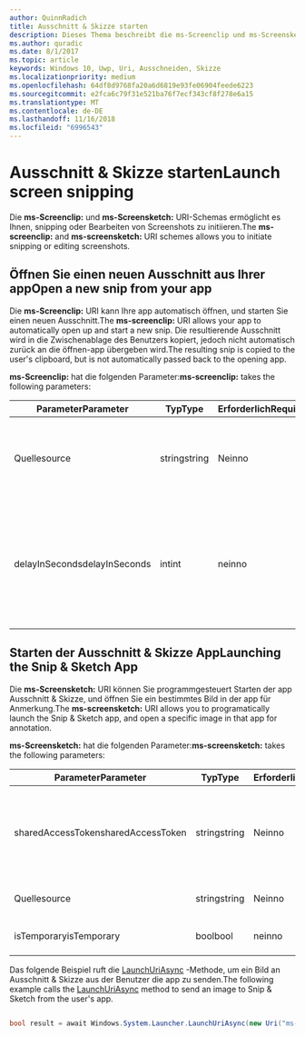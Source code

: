 ```yaml
---
author: QuinnRadich
title: Ausschnitt & Skizze starten
description: Dieses Thema beschreibt die ms-Screenclip und ms-Screensketch URI-Schemas. Ihre app kann diese URI-Schemas zum Starten der app Ausschnitt & Skizze oder öffnen einen neuen Ausschnitt verwenden.
ms.author: quradic
ms.date: 8/1/2017
ms.topic: article
keywords: Windows 10, Uwp, Uri, Ausschneiden, Skizze
ms.localizationpriority: medium
ms.openlocfilehash: 64df8d9768fa20a6d6819e93fe06904feede6223
ms.sourcegitcommit: e2fca6c79f31e521ba76f7ecf343cf8f278e6a15
ms.translationtype: MT
ms.contentlocale: de-DE
ms.lasthandoff: 11/16/2018
ms.locfileid: "6996543"
---
```

# <a name="launch-screen-snipping"></a><span data-ttu-id="dc17d-105">Ausschnitt & Skizze starten</span><span class="sxs-lookup"><span data-stu-id="dc17d-105">Launch screen snipping</span></span>

<span data-ttu-id="dc17d-106">Die **ms-Screenclip:** und **ms-Screensketch:** URI-Schemas ermöglicht es Ihnen, snipping oder Bearbeiten von Screenshots zu initiieren.</span><span class="sxs-lookup"><span data-stu-id="dc17d-106">The **ms-screenclip:** and **ms-screensketch:** URI schemes allows you to initiate snipping or editing screenshots.</span></span>

## <a name="open-a-new-snip-from-your-app"></a><span data-ttu-id="dc17d-107">Öffnen Sie einen neuen Ausschnitt aus Ihrer app</span><span class="sxs-lookup"><span data-stu-id="dc17d-107">Open a new snip from your app</span></span>

<span data-ttu-id="dc17d-108">Die **ms-Screenclip:** URI kann Ihre app automatisch öffnen, und starten Sie einen neuen Ausschnitt.</span><span class="sxs-lookup"><span data-stu-id="dc17d-108">The **ms-screenclip:** URI allows your app to automatically open up and start a new snip.</span></span> <span data-ttu-id="dc17d-109">Die resultierende Ausschnitt wird in die Zwischenablage des Benutzers kopiert, jedoch nicht automatisch zurück an die öffnen-app übergeben wird.</span><span class="sxs-lookup"><span data-stu-id="dc17d-109">The resulting snip is copied to the user's clipboard, but is not automatically passed back to the opening app.</span></span>

<span data-ttu-id="dc17d-110">**ms-Screenclip:** hat die folgenden Parameter:</span><span class="sxs-lookup"><span data-stu-id="dc17d-110">**ms-screenclip:** takes the following parameters:</span></span>

| <span data-ttu-id="dc17d-111">Parameter</span><span class="sxs-lookup"><span data-stu-id="dc17d-111">Parameter</span></span> | <span data-ttu-id="dc17d-112">Typ</span><span class="sxs-lookup"><span data-stu-id="dc17d-112">Type</span></span> | <span data-ttu-id="dc17d-113">Erforderlich</span><span class="sxs-lookup"><span data-stu-id="dc17d-113">Required</span></span> | <span data-ttu-id="dc17d-114">Beschreibung</span><span class="sxs-lookup"><span data-stu-id="dc17d-114">Description</span></span> |
| --- | --- | --- | --- |
| <span data-ttu-id="dc17d-115">Quelle</span><span class="sxs-lookup"><span data-stu-id="dc17d-115">source</span></span> | <span data-ttu-id="dc17d-116">string</span><span class="sxs-lookup"><span data-stu-id="dc17d-116">string</span></span> | <span data-ttu-id="dc17d-117">Nein</span><span class="sxs-lookup"><span data-stu-id="dc17d-117">no</span></span> | <span data-ttu-id="dc17d-118">Eine formfreie Zeichenfolge an, dass die Quelle, die den URI gestartet.</span><span class="sxs-lookup"><span data-stu-id="dc17d-118">A freeform string to indicate the source that launched the URI.</span></span> |
| <span data-ttu-id="dc17d-119">delayInSeconds</span><span class="sxs-lookup"><span data-stu-id="dc17d-119">delayInSeconds</span></span> | <span data-ttu-id="dc17d-120">int</span><span class="sxs-lookup"><span data-stu-id="dc17d-120">int</span></span> | <span data-ttu-id="dc17d-121">nein</span><span class="sxs-lookup"><span data-stu-id="dc17d-121">no</span></span> | <span data-ttu-id="dc17d-122">Eine ganze Zahl von 1 bis zu 30.</span><span class="sxs-lookup"><span data-stu-id="dc17d-122">An integer value, from 1 to 30.</span></span> <span data-ttu-id="dc17d-123">Gibt die Verzögerung in vollständige Sekunden zwischen dem URI-Aufruf und wann snipping beginnt.</span><span class="sxs-lookup"><span data-stu-id="dc17d-123">Specifies the delay, in full seconds, between the URI call and when snipping begins.</span></span> |

## <a name="launching-the-snip--sketch-app"></a><span data-ttu-id="dc17d-124">Starten der Ausschnitt & Skizze App</span><span class="sxs-lookup"><span data-stu-id="dc17d-124">Launching the Snip & Sketch App</span></span>

<span data-ttu-id="dc17d-125">Die **ms-Screensketch:** URI können Sie programmgesteuert Starten der app Ausschnitt & Skizze, und öffnen Sie ein bestimmtes Bild in der app für Anmerkung.</span><span class="sxs-lookup"><span data-stu-id="dc17d-125">The **ms-screensketch:** URI allows you to programatically launch the Snip & Sketch app, and open a specific image in that app for annotation.</span></span>

<span data-ttu-id="dc17d-126">**ms-Screensketch:** hat die folgenden Parameter:</span><span class="sxs-lookup"><span data-stu-id="dc17d-126">**ms-screensketch:** takes the following parameters:</span></span>

| <span data-ttu-id="dc17d-127">Parameter</span><span class="sxs-lookup"><span data-stu-id="dc17d-127">Parameter</span></span> | <span data-ttu-id="dc17d-128">Typ</span><span class="sxs-lookup"><span data-stu-id="dc17d-128">Type</span></span> | <span data-ttu-id="dc17d-129">Erforderlich</span><span class="sxs-lookup"><span data-stu-id="dc17d-129">Required</span></span> | <span data-ttu-id="dc17d-130">Beschreibung</span><span class="sxs-lookup"><span data-stu-id="dc17d-130">Description</span></span> |
| --- | --- | --- | --- |
| <span data-ttu-id="dc17d-131">sharedAccessToken</span><span class="sxs-lookup"><span data-stu-id="dc17d-131">sharedAccessToken</span></span> | <span data-ttu-id="dc17d-132">string</span><span class="sxs-lookup"><span data-stu-id="dc17d-132">string</span></span> | <span data-ttu-id="dc17d-133">Nein</span><span class="sxs-lookup"><span data-stu-id="dc17d-133">no</span></span> | <span data-ttu-id="dc17d-134">Ein Token, identifizieren die Datei in der app Ausschnitt & Skizze geöffnet.</span><span class="sxs-lookup"><span data-stu-id="dc17d-134">A token identifying the file to open in the Snip & Sketch app.</span></span> <span data-ttu-id="dc17d-135">Von [SharedStorageAccessManager.AddFile](https://docs.microsoft.com/uwp/api/windows.applicationmodel.datatransfer.sharedstorageaccessmanager.addfile)abgerufen.</span><span class="sxs-lookup"><span data-stu-id="dc17d-135">Retrieved from [SharedStorageAccessManager.AddFile](https://docs.microsoft.com/uwp/api/windows.applicationmodel.datatransfer.sharedstorageaccessmanager.addfile).</span></span> <span data-ttu-id="dc17d-136">Wenn dieser Parameter ausgelassen wird, wird die app ohne Öffnen der Datei gestartet werden.</span><span class="sxs-lookup"><span data-stu-id="dc17d-136">If this parameter is omitted, the app will be launched without a file open.</span></span> |
| <span data-ttu-id="dc17d-137">Quelle</span><span class="sxs-lookup"><span data-stu-id="dc17d-137">source</span></span> | <span data-ttu-id="dc17d-138">string</span><span class="sxs-lookup"><span data-stu-id="dc17d-138">string</span></span> | <span data-ttu-id="dc17d-139">Nein</span><span class="sxs-lookup"><span data-stu-id="dc17d-139">no</span></span> | <span data-ttu-id="dc17d-140">Eine formfreie Zeichenfolge an, dass die Quelle, die den URI gestartet.</span><span class="sxs-lookup"><span data-stu-id="dc17d-140">A freeform string to indicate the source that launched the URI.</span></span> |
| <span data-ttu-id="dc17d-141">isTemporary</span><span class="sxs-lookup"><span data-stu-id="dc17d-141">isTemporary</span></span> | <span data-ttu-id="dc17d-142">bool</span><span class="sxs-lookup"><span data-stu-id="dc17d-142">bool</span></span> | <span data-ttu-id="dc17d-143">nein</span><span class="sxs-lookup"><span data-stu-id="dc17d-143">no</span></span> | <span data-ttu-id="dc17d-144">Wenn auf True festgelegt, Bildschirmskizzen versucht, die Datei zu löschen, nachdem sie geöffnet.</span><span class="sxs-lookup"><span data-stu-id="dc17d-144">If set to True, Screen Sketch will try to delete the file after opening it.</span></span> |

<span data-ttu-id="dc17d-145">Das folgende Beispiel ruft die [LaunchUriAsync](https://docs.microsoft.com/uwp/api/Windows.System.Launcher#Windows_System_Launcher_LaunchUriAsync_Windows_Foundation_Uri_) -Methode, um ein Bild an Ausschnitt & Skizze aus der Benutzer die app zu senden.</span><span class="sxs-lookup"><span data-stu-id="dc17d-145">The following example calls the [LaunchUriAsync](https://docs.microsoft.com/uwp/api/Windows.System.Launcher#Windows_System_Launcher_LaunchUriAsync_Windows_Foundation_Uri_) method to send an image to Snip & Sketch from the user's app.</span></span>

```csharp

bool result = await Windows.System.Launcher.LaunchUriAsync(new Uri("ms-screensketch:edit?source=MyApp&isTemporary=false&sharedAccessToken=2C37ADDA-B054-40B5-8B38-11CED1E1A2D"));

```
